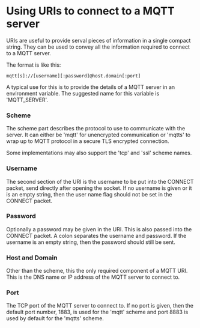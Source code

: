 Using URIs to connect to a MQTT server
======================================

URIs are useful to provide serval pieces of information in a single compact string. They can be used to convey all the information required to connect to a MQTT server.

The format is like this:

    mqtt[s]://[username][:password]@host.domain[:port]

A typical use for this is to provide the details of a MQTT server in an environment variable. The suggested name for this variable is 'MQTT_SERVER'.

### Scheme
The scheme part describes the protocol to use to communicate with the server. It can either be 'mqtt' for unencrypted communication or 'mqtts' to wrap up to MQTT protocol in a secure TLS encrypted connection.

Some implementations may also support the 'tcp' and 'ssl' scheme names.

### Username
The second section of the URI is the username to be put into the CONNECT packet, send directly after opening the socket. If no username is given or it is an empty string, then the user name flag should not be set in the CONNECT packet.

### Password
Optionally a password may be given in the URI. This is also passed into the CONNECT packet. A colon separates the username and password. If the username is an empty string, then the password should still be sent.

### Host and Domain
Other than the scheme, this the only required component of a MQTT URI. This is the DNS name or IP address of the MQTT server to connect to.

### Port
The TCP port of the MQTT server to connect to. If no port is given, then the default port number, 1883, is used for the 'mqtt' scheme and port 8883 is used by default for the 'mqtts' scheme.
